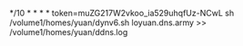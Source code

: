 */10 * * * * token=muZG217W2vkoo_ia529uhqfUz-NCwL sh /volume1/homes/yuan/dynv6.sh loyuan.dns.army >> /volume1/homes/yuan/ddns.log